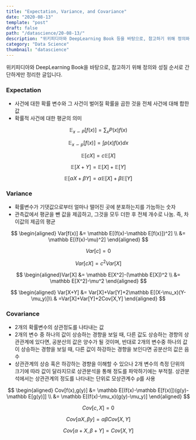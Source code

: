 ```yaml
---
title: "Expectation, Variance, and Covariance"
date: "2020-08-13"
template: "post"
draft: false
path: "/datascience/20-08-13/"
description: "위키피디아와 DeepLearning Book 등을 바탕으로, 참고하기 위해 정의와 성질 순서로 간단하게만 정리한 글입니다.사건에 대한 확률 변수와 그 사건이 벌어질 확률을 곱한 것을 전체 사건에 대해 합한 값 - 확률적 사건에 대한 평균의 의미로 생각할 수 있다. 이 경우 '모 평균'으로 다룰 수 있다."
category: "Data Science"
thumbnail: "datascience"
---
```


위키피디아와 DeepLearning Book을 바탕으로, 참고하기 위해 정의와 성질 순서로 간단하게만 정리한 글입니다.

### Expectation

- 사건에 대한 확률 변수와 그 사건이 벌어질 확률을 곱한 것을 전체 사건에 대해 합한 값
- 확률적 사건에 대한 평균의 의미


$$
\mathbb E_{x \backsim P}[f(x)] = \sum_x P(x)f(x)
$$

$$
\mathbb E_{x \backsim p}[f(x)] = \int p(x)f(x)dx
$$


$$
\mathbb E[cX] = c\mathbb E[X] 
$$

$$
\mathbb E[X+Y] = \mathbb E[X] + \mathbb E[Y]  
$$

$$
\mathbb E[\alpha X+ \beta Y] = \alpha\mathbb E[X] + \beta\mathbb E[Y] 
$$

### Variance

- 확률변수가 기댓값으로부터 얼마나 떨어진 곳에 분포하는지를 가늠하는 숫자
- 관측값에서 평균을 뺀 값을 제곱하고, 그것을 모두 더한 후 전체 개수로 나눔. 즉, 차이값의 제곱의 평균


$$
\begin{aligned}
Var[f(x)] 
&= \mathbb E[(f(x)-\mathbb E[f(x)])^2] \\
&= \mathbb E[(f(x)-\mu)^2]
\end{aligned}
$$

$$
Var[c] = 0
$$

$$
Var[cX]=c^2Var[X]
$$

$$
\begin{aligned}Var[X] 
&= \mathbb E[X^2]-(\mathbb E[X])^2 \\ 
&= \mathbb E[X^2]-\mu^2
\end{aligned}
$$

$$
\begin{aligned}
Var[X+Y] 
&= Var[X]+Var[Y]+2\mathbb E[(X-\mu_x)(Y-\mu_y)]\\
& =Var[X]+Var[Y]+2Cov[X,Y]
\end{aligned}
$$

### Covariance

- 2개의 확률변수의 상관정도를 나타내는 값
- 2개의 변수 중 하나의 값이 상승하는 경향을 보일 때, 다른 값도 상승하는 경향의 상관관계에 있다면, 공분산의 값은 양수가 될 것이며, 반대로 2개의 변수중 하나의 값이 상승하는 경향을 보일 때, 다른 값이 하강하는 경향을 보인다면 공분산의 값은 음수
- 상관관계의 상승 혹은 하강하는 경향을 이해할 수 있으나 2개 변수의 측정 단위의 크기에 따라 값이 달라지므로 상관분석을 통해 정도를 파악하기에는 부적절. 상관분석에서는 상관관계의 정도를 나타내는 단위로 모상관계수 ρ를 사용


$$
\begin{aligned}
Cov[f(x),g(y)] 
&= \mathbb E[(f(x)-\mathbb E[f(x)])(g(y)-\mathbb E[g(y)]] \\
&= \mathbb E[(f(x)-\mu_x)(g(y)-\mu_y)] 
\end{aligned}
$$

$$
Cov[c,X] = 0
$$

$$
Cov[\alpha X, \beta y] = \alpha \beta Cov[X,Y]
$$

$$
Cov[\alpha+X,\beta+Y] = Cov[X,Y]
$$